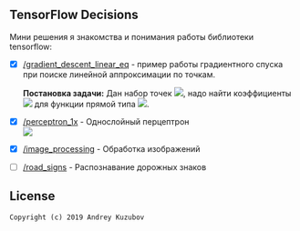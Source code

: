 ## TensorFlow Decisions
Мини решения я знакомства и понимания работы библиотеки tensorflow:    

* [X] [/gradient_descent_linear_eq](https://github.com/AndreKuzubov/TensorFlowDecisions/tree/master/gradient_descent_linear_eq) - пример работы градиентного спуска при поиске линейной аппроксимации по точкам.
    
    <b>Постановка задачи:</b> Дан набор точек <img src="https://latex.codecogs.com/svg.latex?(x,y)"/>, надо найти коэффициенты <img src="https://latex.codecogs.com/svg.latex?(k,l)" />   для функции прямой типа
    <img src="https://latex.codecogs.com/svg.latex?y=kx+l"/>.  

* [X] [/perceptron_1x](https://github.com/AndreKuzubov/TensorFlowDecisions/tree/master/perceptron_1x) - Однослойный перцептрон  
    <img src="https://latex.codecogs.com/svg.latex?Y=f(\sum{XW}+L)"/>
    
* [X] [/image_processing](image_processing) - Обработка изображений
   
* [ ] [/road_signs](road_signs) - Распознавание дорожных знаков   
    

 ## License
```
Copyright (c) 2019 Andrey Kuzubov
```
